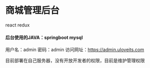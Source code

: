 # 商城管理后台
react redux

#### 后台使用的JAVA：springboot mysql

用户名：admin
密码：admin
访问网址：<https://admin.uloveits.com>


目前部署在自己服务器，没有开放开发者的权限，目前是维护管理权限

